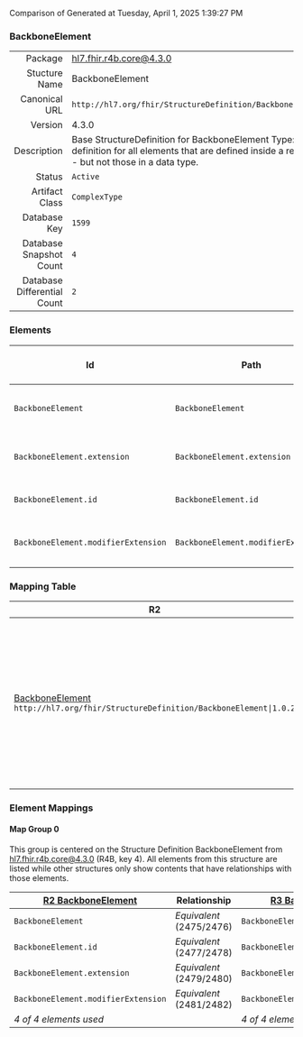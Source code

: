 Comparison of 
Generated at Tuesday, April 1, 2025 1:39:27 PM

### BackboneElement

|      |     |
| ---: | --- |
| Package | hl7.fhir.r4b.core@4.3.0 |
| Stucture Name | BackboneElement |
| Canonical URL | `http://hl7.org/fhir/StructureDefinition/BackboneElement` |
| Version | 4.3.0 |
| Description | Base StructureDefinition for BackboneElement Type: Base definition for all elements that are defined inside a resource - but not those in a data type. |
| Status | `Active` |
| Artifact Class | `ComplexType` |
| Database Key | `1599` |
| Database Snapshot Count | `4` |
| Database Differential Count | `2` |

### Elements

| Id | Path | Name | Base Path | Short | Cardinality | Collated Type | Binding Strength | Binding Value Set |
| -- | ---- | ---- | --------- | ----- | ----------- | ------------- | ---------------- | ----------------- |
| `BackboneElement` | `BackboneElement` | `BackboneElement` | BackboneElement | Base for elements defined inside a resource | 0..* | BackboneElement |  |  |
| `BackboneElement.extension` | `BackboneElement.extension` | `extension` | Element.extension | Additional content defined by implementations | 0..* | Extension |  |  |
| `BackboneElement.id` | `BackboneElement.id` | `id` | Element.id | Unique id for inter-element referencing | 0..1 | id |  |  |
| `BackboneElement.modifierExtension` | `BackboneElement.modifierExtension` | `modifierExtension` | BackboneElement.modifierExtension | Extensions that cannot be ignored even if unrecognized | 0..* | Extension |  |  |
### Mapping Table

| R2 | Comparison | R3 | Comparison | R4 | Comparison | R4B | Comparison | R5
| --- | --- | --- | --- | --- | --- | --- | --- | ---
| [BackboneElement](/docs/R2/ComplexTypes/BackboneElement.md)<br/> `http://hl7.org/fhir/StructureDefinition/BackboneElement\|1.0.2` | →→→→→→→<br/>`Equivalent`<br/>- DBKey: `1291`<br/>- Reviewed: `n/a`<br/>- By: `n/a`<br/>→→→→→→→<hr/>←←←←←←←<br/>`Equivalent`<br/>- DBKey: `1292`<br/>- Reviewed: `n/a`<br/>- By: `n/a`<br/>←←←←←←←| [BackboneElement](/docs/R3/ComplexTypes/BackboneElement.md)<br/> `http://hl7.org/fhir/StructureDefinition/BackboneElement\|3.0.2` | →→→→→→→<br/>`Equivalent`<br/>- DBKey: `1299`<br/>- Reviewed: `n/a`<br/>- By: `n/a`<br/>→→→→→→→<hr/>←←←←←←←<br/>`Equivalent`<br/>- DBKey: `1300`<br/>- Reviewed: `n/a`<br/>- By: `n/a`<br/>←←←←←←←| [BackboneElement](/docs/R4/ComplexTypes/BackboneElement.md)<br/> `http://hl7.org/fhir/StructureDefinition/BackboneElement\|4.0.1` | →→→→→→→<br/>`Equivalent`<br/>- DBKey: `1315`<br/>- Reviewed: `n/a`<br/>- By: `n/a`<br/>→→→→→→→<hr/>←←←←←←←<br/>`Equivalent`<br/>- DBKey: `1316`<br/>- Reviewed: `n/a`<br/>- By: `n/a`<br/>←←←←←←←| [BackboneElement](/docs/R4B/ComplexTypes/BackboneElement.md)<br/> `http://hl7.org/fhir/StructureDefinition/BackboneElement\|4.3.0` | →→→→→→→<br/>`Equivalent`<br/>- DBKey: `1647`<br/>- Reviewed: `n/a`<br/>- By: `n/a`<br/>→→→→→→→<hr/>←←←←←←←<br/>`Equivalent`<br/>- DBKey: `1648`<br/>- Reviewed: `n/a`<br/>- By: `n/a`<br/>←←←←←←←| [BackboneElement](/docs/R5/ComplexTypes/BackboneElement.md)<br/> `http://hl7.org/fhir/StructureDefinition/BackboneElement\|5.0.0` 

### Element Mappings


#### Map Group 0

This group is centered on the Structure Definition BackboneElement from hl7.fhir.r4b.core@4.3.0 (R4B, key 4).
All elements from this structure are listed while other structures only show contents that have relationships with those elements.

| [R2 BackboneElement](/docs/R2/ComplexTypes/BackboneElement.md)| Relationship | [R3 BackboneElement](/docs/R3/ComplexTypes/BackboneElement.md)| Relationship | [R4 BackboneElement](/docs/R4/ComplexTypes/BackboneElement.md)| Relationship | R4B BackboneElement| Relationship | [R5 BackboneElement](/docs/R5/ComplexTypes/BackboneElement.md)
| --- | --- | --- | --- | --- | --- | --- | --- | ---
| `BackboneElement`| _Equivalent_<br/>(2475/2476)| `BackboneElement`| _Equivalent_<br/>(9204/9205)| `BackboneElement`| _Equivalent_<br/>(20554/20555)| **`BackboneElement`**| _Equivalent_<br/>(35671/35672)| `BackboneElement`
| `BackboneElement.id`| _Equivalent_<br/>(2477/2478)| `BackboneElement.id`| _Equivalent_<br/>(9206/9207)| `BackboneElement.id`| _Equivalent_<br/>(20556/20557)| **`BackboneElement.id`**| _Equivalent_<br/>(35673/35674)| `BackboneElement.id`
| `BackboneElement.extension`| _Equivalent_<br/>(2479/2480)| `BackboneElement.extension`| _Equivalent_<br/>(9208/9209)| `BackboneElement.extension`| _Equivalent_<br/>(20558/20559)| **`BackboneElement.extension`**| _Equivalent_<br/>(35675/35676)| `BackboneElement.extension`
| `BackboneElement.modifierExtension`| _Equivalent_<br/>(2481/2482)| `BackboneElement.modifierExtension`| _Equivalent_<br/>(9210/9211)| `BackboneElement.modifierExtension`| _Equivalent_<br/>(20560/20561)| **`BackboneElement.modifierExtension`**| _Equivalent_<br/>(35677/35678)| `BackboneElement.modifierExtension`
| *4 of 4 elements used* | | *4 of 4 elements used* | | *4 of 4 elements used* | | *4 of 4 elements used* | | *4 of 4 elements used* 


